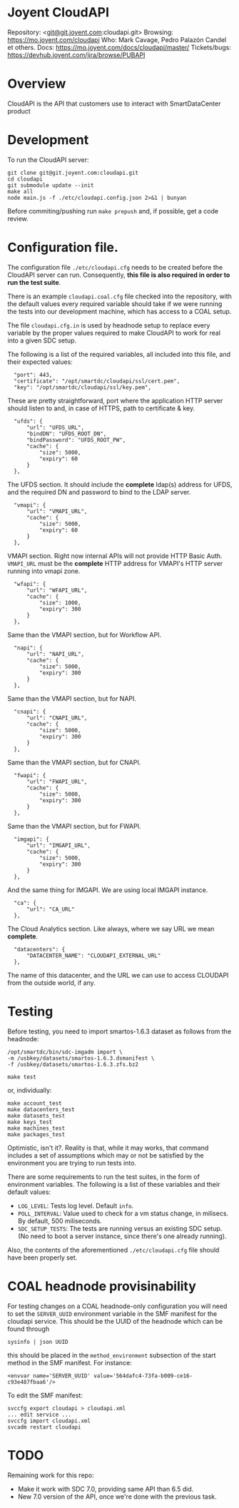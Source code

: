 # Joyent CloudAPI

Repository: <git@git.joyent.com:cloudapi.git>
Browsing: <https://mo.joyent.com/cloudapi>
Who: Mark Cavage, Pedro Palazón Candel et others.
Docs: <https://mo.joyent.com/docs/cloudapi/master/>
Tickets/bugs: <https://devhub.joyent.com/jira/browse/PUBAPI>


# Overview

CloudAPI is the API that customers use to interact with SmartDataCenter product

# Development

To run the CloudAPI server:

    git clone git@git.joyent.com:cloudapi.git
    cd cloudapi
    git submodule update --init
    make all
    node main.js -f ./etc/cloudapi.config.json 2>&1 | bunyan

Before commiting/pushing run `make prepush` and, if possible, get a code
review.

# Configuration file.

The configuration file `./etc/cloudapi.cfg` needs to be created before
the CloudAPI server can run. Consequently, **this file is also required in
order to run the test suite**.

There is an example `cloudapi.coal.cfg` file checked into the repository, with
the default values every required variable should take if we were running the
tests into our development machine, which has access to a COAL setup.

The file `cloudapi.cfg.in` is used by headnode setup to replace every variable
by the proper values required to make CloudAPI to work for real into a given
SDC setup.

The following is a list of the required variables, all included into this file,
and their expected values:

      "port": 443,
      "certificate": "/opt/smartdc/cloudapi/ssl/cert.pem",
      "key": "/opt/smartdc/cloudapi/ssl/key.pem",

These are pretty straightforward, port where the application HTTP server should
listen to and, in case of HTTPS, path to certificate & key. 

      "ufds": {
          "url": "UFDS_URL",
          "bindDN": "UFDS_ROOT_DN",
          "bindPassword": "UFDS_ROOT_PW",
          "cache": {
              "size": 5000,
              "expiry": 60
          }
      },

The UFDS section. It should include the __complete__ ldap(s) address for UFDS,
and the required DN and password to bind to the LDAP server.

      "vmapi": {
          "url": "VMAPI_URL",
          "cache": {
              "size": 5000,
              "expiry": 60
          }
      },

VMAPI section. Right now internal APIs will not provide HTTP Basic Auth.
`VMAPI_URL` must be the __complete__ HTTP address for VMAPI's HTTP server
running into vmapi zone.

      "wfapi": {
          "url": "WFAPI_URL",
          "cache": {
              "size": 1000,
              "expiry": 300
          }
      },

Same than the VMAPI section, but for Workflow API.

      "napi": {
          "url": "NAPI_URL",
          "cache": {
              "size": 5000,
              "expiry": 300
          }
      },

Same than the VMAPI section, but for NAPI.

      "cnapi": {
          "url": "CNAPI_URL",
          "cache": {
              "size": 5000,
              "expiry": 300
          }
      },

Same than the VMAPI section, but for CNAPI.

      "fwapi": {
          "url": "FWAPI_URL",
          "cache": {
              "size": 5000,
              "expiry": 300
          }
      },

Same than the VMAPI section, but for FWAPI.

      "imgapi": {
          "url": "IMGAPI_URL",
          "cache": {
              "size": 5000,
              "expiry": 300
          }
      },

And the same thing for IMGAPI. We are using local IMGAPI instance.

      "ca": {
          "url": "CA_URL"
      },

The Cloud Analytics section. Like always, where we say URL we mean __complete__.

      "datacenters": {
          "DATACENTER_NAME": "CLOUDAPI_EXTERNAL_URL"
      },

The name of this datacenter, and the URL we can use to access CLOUDAPI from the
outside world, if any.


# Testing

Before testing, you need to import smartos-1.6.3 dataset as follows from the
headnode:

    /opt/smartdc/bin/sdc-imgadm import \
    -m /usbkey/datasets/smartos-1.6.3.dsmanifest \
    -f /usbkey/datasets/smartos-1.6.3.zfs.bz2

    make test

or, individually:

    make account_test
    make datacenters_test
    make datasets_test
    make keys_test
    make machines_test
    make packages_test

Optimistic, isn't it?. Reality is that, while it may works, that command
includes a set of assumptions which may or not be satisfied by the environment
you are trying to run tests into.

There are some requirements to run the test suites, in the form of environment
variables. The following is a list of these variables and their default values:

- `LOG_LEVEL`: Tests log level. Default `info`.
- `POLL_INTERVAL`: Value used to check for a vm status change, in milisecs.
  By default, 500 miliseconds.
- `SDC_SETUP_TESTS`: The tests are running versus an existing SDC setup. (No
need to boot a server instance, since there's one already running).

Also, the contents of the aforementioned `./etc/cloudapi.cfg` file
should have been properly set.

# COAL headnode provisinability

For testing changes on a COAL headnode-only configuration you will need to
set the `SERVER_UUID` environment variable in the SMF manifest for the cloudapi
service. This should be the UUID of the headnode which can be found through

    sysinfo | json UUID

this should be placed in the `method_environment` subsection of the start
method in the SMF manifest. For instance:

    <envvar name='SERVER_UUID' value='564dafc4-73fa-b009-ce16-c93e487fbaa6'/>

To edit the SMF manifest:

    svccfg export cloudapi > cloudapi.xml
    ... edit service ...
    svccfg import cloudapi.xml
    svcadm restart cloudapi

# TODO

Remaining work for this repo:

- Make it work with SDC 7.0, providing same API than 6.5 did.
- New 7.0 version of the API, once we're done with the previous task.

